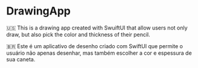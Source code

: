 # DrawingApp

🇺🇸 This is a drawing app created with SwuiftUI that allow users not only draw, but also pick the color and thickness of their pencil.

🇧🇷 Este é um aplicativo de desenho criado com SwiftUI que permite o usuário não apenas desenhar, mas também escolher a cor e espessura de sua caneta.
